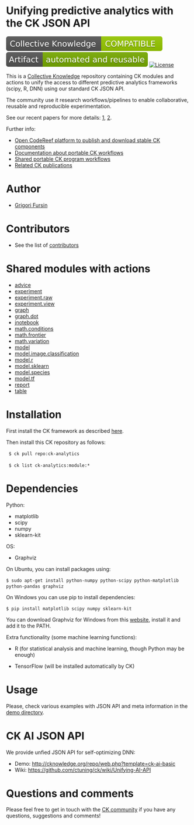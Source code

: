 Unifying predictive analytics with the CK JSON API
==================================================

[![compatibility](https://github.com/ctuning/ck-guide-images/blob/master/ck-compatible.svg)](https://github.com/ctuning/ck)
[![automation](https://github.com/ctuning/ck-guide-images/blob/master/ck-artifact-automated-and-reusable.svg)](http://cTuning.org/ae)
[![License](https://img.shields.io/badge/License-BSD%203--Clause-blue.svg)](https://opensource.org/licenses/BSD-3-Clause)

This is a [Collective Knowledge](https://github.com/ctuning/ck) repository
containing CK modules and actions to unify the access to different predictive 
analytics frameworks (scipy, R, DNN) using our standard CK JSON API. 

The community use it research workflows/pipelines to enable 
collaborative, reusable and reproducible experimentation.

See our recent papers for more details: 
[1](https://codereef.ai/portal/c/report/rpi3-crowd-tuning-2017-interactive), 
[2](https://arxiv.org/abs/2001.07935).

Further info:
* [Open CodeReef platform to publish and download stable CK components](https://CodeReef.ai/portal/static/docs)
* [Documentation about portable CK workflows](https://github.com/ctuning/ck/wiki/Portable-workflows)
* [Shared portable CK program workflows](https://codereef.ai/portal/c/program)
* [Related CK publications]( https://github.com/ctuning/ck/wiki/Publications )

Author
======
* [Grigori Fursin](https://fursin.net)

Contributors
============
* See the list of [contributors](https://github.com/ctuning/ck-analytics/blob/master/CONTRIBUTIONS)

Shared modules with actions
===========================

* [advice](https://codereef.ai/portal/c/module/advice)
* [experiment](https://codereef.ai/portal/c/module/experiment)
* [experiment.raw](https://codereef.ai/portal/c/module/experiment.raw)
* [experiment.view](https://codereef.ai/portal/c/module/experiment.view)
* [graph](https://codereef.ai/portal/c/module/graph)
* [graph.dot](https://codereef.ai/portal/c/module/graph.dot)
* [jnotebook](https://codereef.ai/portal/c/module/jnotebook)
* [math.conditions](https://codereef.ai/portal/c/module/math.conditions)
* [math.frontier](https://codereef.ai/portal/c/module/math.conditions)
* [math.variation](https://codereef.ai/portal/c/module/math.variation)
* [model](https://codereef.ai/portal/c/module/model)
* [model.image.classification](https://codereef.ai/portal/c/module/model.image.classification)
* [model.r](https://codereef.ai/portal/c/module/model.r)
* [model.sklearn](https://codereef.ai/portal/c/module/model.sklearn)
* [model.species](https://codereef.ai/portal/c/module/model.species)
* [model.tf](https://codereef.ai/portal/c/module/model.tf)
* [report](https://codereef.ai/portal/c/module/report)
* [table](https://codereef.ai/portal/c/module/table)

Installation
============

First install the CK framework as described [here](https://github.com/ctuning/ck#installation).

Then install this CK repository as follows:

```
 $ ck pull repo:ck-analytics

 $ ck list ck-analytics:module:*

```

Dependencies
============

Python:
* matplotlib
* scipy
* numpy
* sklearn-kit

OS:
* Graphviz

On Ubuntu, you can install packages using:
```
$ sudo apt-get install python-numpy python-scipy python-matplotlib python-pandas graphviz
```

On Windows you can use pip to install dependencies:
```
$ pip install matplotlib scipy numpy sklearn-kit
```

You can download Graphviz for Windows from this [website](http://www.graphviz.org/Download_windows.php), install it and add it to the PATH. 

Extra functionality (some machine learning functions):

* R (for statistical analysis and machine learning, though Python may be enough)

* TensorFlow (will be installed automatically by CK)


Usage
=====

Please, check various examples with JSON API and meta information 
in the [demo directory](https://github.com/ctuning/ck-analytics/tree/master/demo).

CK AI JSON API
==============

We provide unfied JSON API for self-optimizing DNN:
* Demo: http://cknowledge.org/repo/web.php?template=ck-ai-basic
* Wiki: https://github.com/ctuning/ck/wiki/Unifying-AI-API

Questions and comments
======================

Please feel free to get in touch with the [CK community](https://github.com/ctuning/ck/wiki/Contacts) 
if you have any questions, suggestions and comments!
